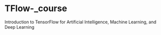 # TFlow-_course
Introduction to TensorFlow for Artificial Intelligence, Machine Learning, and Deep Learning
